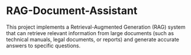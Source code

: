 # RAG-Document-Assistant
This project implements a Retrieval-Augmented Generation (RAG) system that can retrieve relevant information from large documents (such as technical manuals, legal documents, or reports) and generate accurate answers to specific questions.
